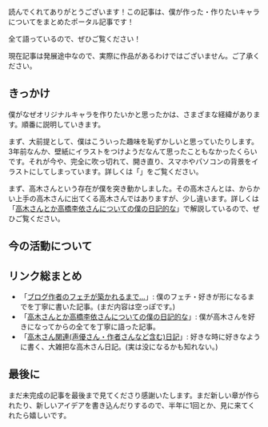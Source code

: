 読んでくれてありがとうございます！この記事は、僕が作った・作りたいキャラについてをまとめたポータル記事です！

全て語っているので、ぜひご覧ください！

現在記事は発展途中なので、実際に作品があるわけではございません。ご了承ください。

## きっかけ
僕がなぜオリジナルキャラを作りたいかと思ったかは、さまざまな経緯があります。順番に説明していきます。

まず、大前提として、僕はこういった趣味を恥ずかしいと思っていたりします。3年前なんか、壁紙にイラストをつけようだなんて思ったこともなかったくらいです。それが今や、完全に吹っ切れて、開き直り、スマホやパソコンの背景をイラストにしてしまっています。詳しくは「」をご覧ください。

まず、高木さんという存在が僕を突き動かしました。その高木さんとは、からかい上手の高木さんに出てくる高木さんではありますが、少し違います。詳しくは「[高木さんとか高橋李依さんについての僕の日記的な](https://www.miharublog.uk/Novel/%E9%AB%98%E6%9C%A8%E3%81%95%E3%82%93%E3%81%A8%E3%81%8B%E9%AB%98%E6%A9%8B%E6%9D%8E%E4%BE%9D%E3%81%95%E3%82%93%E3%81%AB%E3%81%A4%E3%81%84%E3%81%A6%E3%81%AE%E5%83%95%E3%81%AE%E6%97%A5%E8%A8%98%E7%9A%84%E3%81%AA/)」で解説しているので、ぜひご覧ください。
## 今の活動について

## リンク総まとめ
- 「[ブログ作者のフェチが築かれるまで...](https://www.miharublog.uk/#:~:text=%E3%81%9F%E8%A8%98%E4%BA%8B%E3%81%A7%E3%81%99%E3%80%82-,%E3%83%96%E3%83%AD%E3%82%B0%E4%BD%9C%E8%80%85%E3%81%AE%E3%83%95%E3%82%A7%E3%83%81%E3%81%8C%E7%AF%89%E3%81%8B%E3%82%8C%E3%82%8B%E3%81%BE%E3%81%A7...,-%E3%81%93%E3%81%AE%E8%A8%98%E4%BA%8B%E3%81%A7%E3%81%AF)」: 僕のフェチ・好きが形になるまでを丁寧に書いた記事。(まだ内容は空っぽです。)
- 「[高木さんとか高橋李依さんについての僕の日記的な](https://www.miharublog.uk/Novel/%E9%AB%98%E6%9C%A8%E3%81%95%E3%82%93%E3%81%A8%E3%81%8B%E9%AB%98%E6%A9%8B%E6%9D%8E%E4%BE%9D%E3%81%95%E3%82%93%E3%81%AB%E3%81%A4%E3%81%84%E3%81%A6%E3%81%AE%E5%83%95%E3%81%AE%E6%97%A5%E8%A8%98%E7%9A%84%E3%81%AA/)」: 僕が高木さんを好きになってからの全てを丁寧に語った記事。
- 「[高木さん関連(声優さん・作者さんなど含む)日記](https://www.miharublog.uk/#:~:text=%E9%AB%98%E6%9C%A8%E3%81%95%E3%82%93%E9%96%A2%E9%80%A3(%E5%A3%B0%E5%84%AA%E3%81%95%E3%82%93%E3%83%BB%E4%BD%9C%E8%80%85%E3%81%95%E3%82%93%E3%81%AA%E3%81%A9%E5%90%AB%E3%82%80)%E6%97%A5%E8%A8%98)」: 好きな時に好きなように書く、大雑把な高木さん日記。(実は没になるかも知れない。)

## 最後に
まだ未完成の記事を最後まで見てくださり感謝いたします。まだ新しい章が作られたり、新しいアイデアを書き込んだりするので、半年に1回とか、見に来てくれたら嬉しいです。

